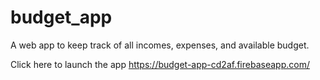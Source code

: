 # budget_app

A web app to keep track of all incomes, expenses, and available budget.

Click here to launch the app https://budget-app-cd2af.firebaseapp.com/
